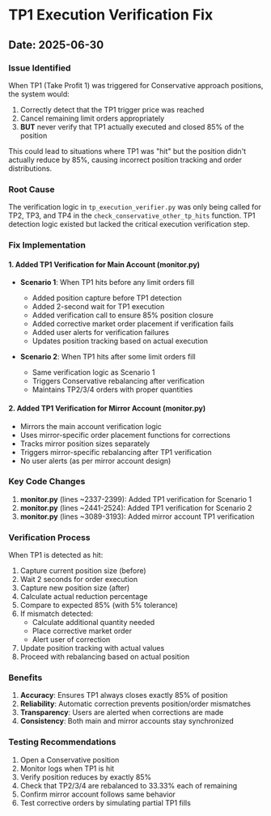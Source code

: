 # TP1 Execution Verification Fix

## Date: 2025-06-30

### Issue Identified
When TP1 (Take Profit 1) was triggered for Conservative approach positions, the system would:
1. Correctly detect that the TP1 trigger price was reached
2. Cancel remaining limit orders appropriately
3. **BUT** never verify that TP1 actually executed and closed 85% of the position

This could lead to situations where TP1 was "hit" but the position didn't actually reduce by 85%, causing incorrect position tracking and order distributions.

### Root Cause
The verification logic in `tp_execution_verifier.py` was only being called for TP2, TP3, and TP4 in the `check_conservative_other_tp_hits` function. TP1 detection logic existed but lacked the critical execution verification step.

### Fix Implementation

#### 1. Added TP1 Verification for Main Account (monitor.py)
- **Scenario 1**: When TP1 hits before any limit orders fill
  - Added position capture before TP1 detection
  - Added 2-second wait for TP1 execution
  - Added verification call to ensure 85% position closure
  - Added corrective market order placement if verification fails
  - Added user alerts for verification failures
  - Updates position tracking based on actual execution

- **Scenario 2**: When TP1 hits after some limit orders fill
  - Same verification logic as Scenario 1
  - Triggers Conservative rebalancing after verification
  - Maintains TP2/3/4 orders with proper quantities

#### 2. Added TP1 Verification for Mirror Account (monitor.py)
- Mirrors the main account verification logic
- Uses mirror-specific order placement functions for corrections
- Tracks mirror position sizes separately
- Triggers mirror-specific rebalancing after TP1 verification
- No user alerts (as per mirror account design)

### Key Code Changes

1. **monitor.py** (lines ~2337-2399): Added TP1 verification for Scenario 1
2. **monitor.py** (lines ~2441-2524): Added TP1 verification for Scenario 2  
3. **monitor.py** (lines ~3089-3193): Added mirror account TP1 verification

### Verification Process

When TP1 is detected as hit:
1. Capture current position size (before)
2. Wait 2 seconds for order execution
3. Capture new position size (after)
4. Calculate actual reduction percentage
5. Compare to expected 85% (with 5% tolerance)
6. If mismatch detected:
   - Calculate additional quantity needed
   - Place corrective market order
   - Alert user of correction
7. Update position tracking with actual values
8. Proceed with rebalancing based on actual position

### Benefits

1. **Accuracy**: Ensures TP1 always closes exactly 85% of position
2. **Reliability**: Automatic correction prevents position/order mismatches
3. **Transparency**: Users are alerted when corrections are made
4. **Consistency**: Both main and mirror accounts stay synchronized

### Testing Recommendations

1. Open a Conservative position
2. Monitor logs when TP1 is hit
3. Verify position reduces by exactly 85%
4. Check that TP2/3/4 are rebalanced to 33.33% each of remaining
5. Confirm mirror account follows same behavior
6. Test corrective orders by simulating partial TP1 fills